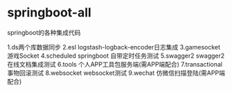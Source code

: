 # springboot-all
springboot的各种集成代码

1.ds两个库数据同步
2.esl logstash-logback-encoder日志集成
3.gamesocket 游戏Socket
4.scheduled springboot 自带定时任务测试
5.swagger2 swagger2在线文档集成测试
6.tools 个人APP工具包服务端(需APP端配合)
7.transactional 事物回滚测试
8.websocket websocket测试 
9.wechat 仿微信扫描登陆(需APP端配合)
